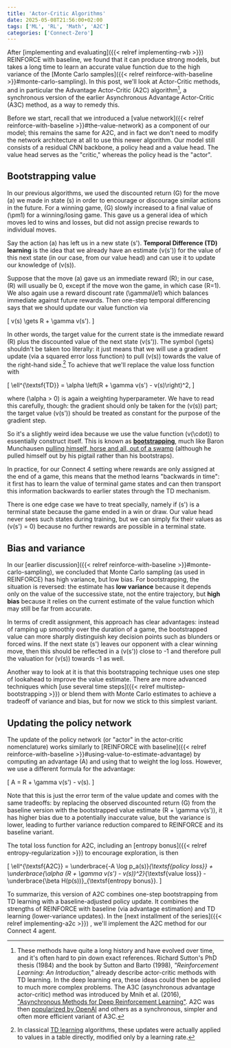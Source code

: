 ```yaml
---
title: 'Actor-Critic Algorithms'
date: 2025-05-08T21:56:00+02:00
tags: ['ML', 'RL', 'Math', 'A2C']
categories: ['Connect-Zero']
---
```


After [implementing and evaluating]({{< relref implementing-rwb >}}) REINFORCE with baseline,
we found that it can produce strong models, but takes a long time to learn an accurate
value function due to the high variance of the
[Monte Carlo samples]({{< relref reinforce-with-baseline >}}#monte-carlo-sampling).
In this post, we'll look at Actor-Critic methods, and in particular the
Advantage Actor-Critic (A2C) algorithm[^1],
a synchronous version of the earlier Asynchronous Advantage Actor-Critic (A3C) method,
as a way to remedy this.

[^1]: These methods have quite a long history and have evolved over time, and it's often hard to
pin down exact references.
Richard Sutton's PhD thesis (1984) and the book by
Sutton and Barto (1998), *"Reinforcement Learning: An Introduction,"* already describe
actor-critic methods with TD learning.
In the deep learning era, these ideas could then be applied to much more complex problems.
The A3C (asynchronous advantage actor-critic) method was introduced by
Mnih et al. (2016),
["Asynchronous Methods for Deep Reinforcement Learning"](https://proceedings.mlr.press/v48/mniha16.html).
A2C was then [popularized by OpenAI](https://openai.com/index/openai-baselines-acktr-a2c/) and others as a
synchronous, simpler and often more efficient variant of A3C.

Before we start, recall that we introduced a [value network]({{< relref reinforce-with-baseline >}}#the-value-network) as a component of our model; this remains the same for A2C, and in fact
we don't need to modify the network architecture at all to use this newer algorithm.
Our model still consists of a residual CNN backbone, a policy head and a value head.
The value head serves as the "critic," whereas the policy head is the "actor".

## Bootstrapping value

In our previous algorithms, we used the discounted return \(G\) for the move \(a\) we made in
state \(s\) in order to encourage or discourage similar actions in the future.
For a winning game, \(G\) slowly increased to a final value of \(\pm1\) for a winning/losing game.
This gave us a general idea of which moves led to wins and losses, but did not assign
precise rewards to individual moves.

Say the action \(a\) has left us in a new state \(s'\). **Temporal Difference (TD) learning**
is the idea that we already have an estimate \(v(s')\) for the value of this next state
(in our case, from our value head) and can use it to update our knowledge of \(v(s)\).

Suppose that the move \(a\) gave us an immediate reward \(R\); in our case, \(R\) will
usually be 0, except if the move won the game, in which case \(R=1\).
We also again use a reward discount rate \(\gamma\le1\) which balances immediate against
future rewards. Then one-step temporal differencing says that we should update
our value function via

\[
    v(s) \gets R + \gamma v(s').
\]

In other words, the target value for the current state is the immediate reward \(R\) plus the
discounted value of the next state \(v(s')\).
The symbol \(\gets\) shouldn't be taken too literally:
it just means that we will use a gradient update (via a squared error loss function) to pull
\(v(s)\) towards the value of the right-hand side.[^2]
To achieve that we'll replace the value loss function with

\[
    \ell^{\textsf{TD}} = \alpha \left(R + \gamma v(s') - v(s)\right)^2,
\]

where \(\alpha > 0\) is again a weighting hyperparameter. We have to read this carefully,
though: the gradient should only be taken for the \(v(s)\) part; the target value
\(v(s')\) should be treated as constant for the purpose of the gradient step.

[^2]: In classical [TD learning](https://en.wikipedia.org/wiki/Temporal_difference_learning)
algorithms, these updates were actually applied to values in a table directly,
modified only by a learning rate.

So it's a slightly weird idea because we use the value function \(v(\cdot)\) to essentially
construct itself.
This is known as **[bootstrapping](https://en.wikipedia.org/wiki/Bootstrapping_(statistics))**,
much like Baron Munchausen [pulling himself, horse and all, out of a swamp](https://en.wikipedia.org/wiki/Bootstrapping#/media/File:Zentralbibliothek_Solothurn_-_M%C3%BCnchhausen_zieht_sich_am_Zopf_aus_dem_Sumpf_-_a0400.tif)
(although he pulled himself out by his pigtail rather than his bootstraps).

In practice, for our Connect 4 setting where rewards are only assigned at the end of a game, this
means that the method learns "backwards in time": it first has to learn the value of
terminal game states and can then transport this information backwards to earlier states through
the TD mechanism.

There is one edge case we have to treat specially, namely if \(s'\) is a terminal state because
the game ended in a win or draw. Our value head never sees such states during training, but
we can simply fix their values as \(v(s') = 0\) because no further rewards are
possible in a terminal state.

## Bias and variance

In our [earlier discussion]({{< relref reinforce-with-baseline >}}#monte-carlo-sampling), we
concluded that Monte Carlo sampling (as used in REINFORCE) has high variance, but low bias.
For bootstrapping, the situation is reversed: the estimate has **low variance** because it
depends only on the value of the successive state, not the entire trajectory, but **high bias**
because it relies on the current estimate of the value function which may still be far from
accurate.

In terms of credit assignment, this approach has clear advantages: instead of ramping
up smoothly over the duration of a game, the bootstrapped value can more sharply distinguish key
decision points such as blunders or forced wins.
If the next state \(s'\) leaves our opponent with a clear winning
move, then this should be reflected in a \(v(s')\) close to -1 and therefore pull the valuation
for \(v(s)\) towards -1 as well.

Another way to look at it is that this bootstrapping technique uses one step of lookahead to
improve the value estimate. There are more advanced techniques which
[use several time steps]({{< relref multistep-bootstrapping >}})
or blend them with Monte Carlo estimates to achieve a tradeoff of variance and bias,
but for now we stick to this simplest variant.

## Updating the policy network

The update of the policy network (or "actor" in the actor-critic nomenclature) works
similarly to [REINFORCE with baseline]({{< relref reinforce-with-baseline >}}#using-value-to-estimate-advantage) by computing an advantage \(A\) and using that to
weight the log loss. However, we use a different formula for the advantage:

\[
    A = R + \gamma v(s') - v(s).
\]

Note that this is just the error term of the value update and comes with the same
tradeoffs: by replacing the observed discounted return \(G\) from the baseline version
with the bootstrapped value estimate \(R + \gamma v(s')\),
it has higher bias due to a potentially inaccurate value, but the variance is lower,
leading to further variance reduction compared to REINFORCE and its baseline variant.

The total loss function for A2C, including an
[entropy bonus]({{< relref entropy-regularization >}}) to encourage exploration, is then

\[
    \ell^{\textsf{A2C}} = \underbrace{-A \log p_a(s)}_{\textsf{policy loss}}
    + \underbrace{\alpha (R + \gamma v(s') - v(s))^2}_{\textsf{value loss}}
    - \underbrace{\beta H(p(s))}_{\textsf{entropy bonus}}.
\]

To summarize, this version of A2C combines one-step bootstrapping from TD learning with a
baseline-adjusted policy update.
It combines the strengths of REINFORCE with baseline (via advantage estimation) and TD learning
(lower-variance updates).
In the [next installment of the series]({{< relref implementing-a2c >}}) , we'll implement the
A2C method for our Connect 4 agent.
